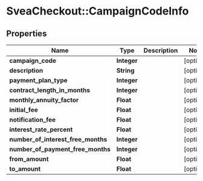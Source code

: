 # SveaCheckout::CampaignCodeInfo

## Properties
Name | Type | Description | Notes
------------ | ------------- | ------------- | -------------
**campaign_code** | **Integer** |  | [optional] 
**description** | **String** |  | [optional] 
**payment_plan_type** | **Integer** |  | [optional] 
**contract_length_in_months** | **Integer** |  | [optional] 
**monthly_annuity_factor** | **Float** |  | [optional] 
**initial_fee** | **Float** |  | [optional] 
**notification_fee** | **Float** |  | [optional] 
**interest_rate_percent** | **Float** |  | [optional] 
**number_of_interest_free_months** | **Integer** |  | [optional] 
**number_of_payment_free_months** | **Integer** |  | [optional] 
**from_amount** | **Float** |  | [optional] 
**to_amount** | **Float** |  | [optional] 


